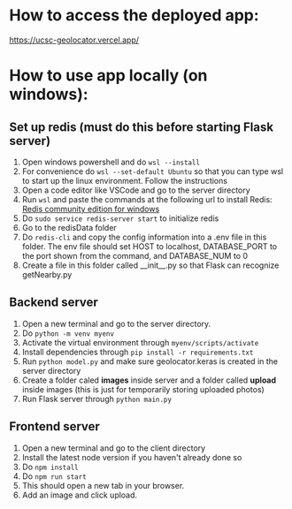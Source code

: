 # How to access the deployed app: 
https://ucsc-geolocator.vercel.app/

# How to use app locally (on windows):

## Set up redis (must do this before starting Flask server)
1) Open windows powershell and do ```wsl --install```
2) For convenience do ```wsl --set-default Ubuntu``` so that you can type wsl to start up the linux environment. Follow the instructions
3) Open a code editor like VSCode and go to the server directory
4) Run ```wsl``` and paste the commands at the following url to install Redis: [Redis community edition for windows](https://redis.io/docs/latest/operate/oss_and_stack/install/install-redis/install-redis-on-windows/)
5) Do ```sudo service redis-server start``` to initialize redis
6) Go to the redisData folder
7) Do ```redis-cli``` and copy the config information into a .env file in this folder. The env file should set HOST to localhost, DATABASE_PORT to the port shown from the command, and DATABASE_NUM to 0
8) Create a file in this folder called \_\_init\_\_.py so that Flask can recognize getNearby.py

## Backend server

1) Open a new terminal and go to the server directory.
2) Do ```python -m venv myenv```
3) Activate the virtual environment through ```myenv/scripts/activate```
4) Install dependencies through ```pip install -r requirements.txt```
5) Run ```python model.py``` and make sure geolocator.keras is created in the server directory
6) Create a folder caled **images** inside server and a folder called **upload** inside images (this is just for temporarily storing uploaded photos)
7) Run Flask server through ```python main.py```

## Frontend server

1) Open a new terminal and go to the client directory
2) Install the latest node version if you haven't already done so
3) Do ```npm install```
4) Do ```npm run start```
5) This should open a new tab in your browser.
6) Add an image and click upload.
